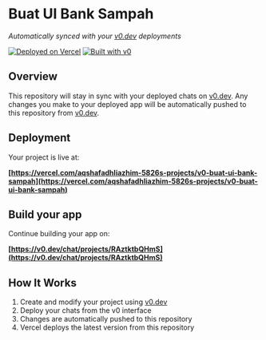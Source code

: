 # Buat UI Bank Sampah

*Automatically synced with your [v0.dev](https://v0.dev) deployments*

[![Deployed on Vercel](https://img.shields.io/badge/Deployed%20on-Vercel-black?style=for-the-badge&logo=vercel)](https://vercel.com/aqshafadhliazhim-5826s-projects/v0-buat-ui-bank-sampah)
[![Built with v0](https://img.shields.io/badge/Built%20with-v0.dev-black?style=for-the-badge)](https://v0.dev/chat/projects/RAztktbQHmS)

## Overview

This repository will stay in sync with your deployed chats on [v0.dev](https://v0.dev).
Any changes you make to your deployed app will be automatically pushed to this repository from [v0.dev](https://v0.dev).

## Deployment

Your project is live at:

**[https://vercel.com/aqshafadhliazhim-5826s-projects/v0-buat-ui-bank-sampah](https://vercel.com/aqshafadhliazhim-5826s-projects/v0-buat-ui-bank-sampah)**

## Build your app

Continue building your app on:

**[https://v0.dev/chat/projects/RAztktbQHmS](https://v0.dev/chat/projects/RAztktbQHmS)**

## How It Works

1. Create and modify your project using [v0.dev](https://v0.dev)
2. Deploy your chats from the v0 interface
3. Changes are automatically pushed to this repository
4. Vercel deploys the latest version from this repository
